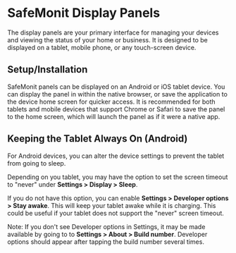 # SafeMonit Display Panels

The display panels are your primary interface for managing your devices and viewing the status of your home or business. It is designed to be displayed on a tablet, mobile phone, or any touch-screen device.

## Setup/Installation

SafeMonit panels can be displayed on an Android or iOS tablet device. You can display the panel in within the native browser, or save the application to the device home screen for quicker access. It is recommended for both tablets and mobile devices that support Chrome or Safari to save the panel to the home screen, which will launch the panel as if it were a native app.

## Keeping the Tablet Always On (Android)

For Android devices, you can alter the device settings to prevent the tablet from going to sleep. 

Depending on you tablet, you may have the option to set the screen timeout to "never" under __Settings > Display > Sleep__.

If you do not have this option, you can enable __Settings > Developer options > Stay awake__. This will keep your tablet awake while it is charging. This could be useful if your tablet does not support the "never" screen timeout.

Note: If you don't see Developer options in Settings, it may be made available by going to to __Settings > About > Build number__. Developer options should appear after tapping the build number several times.
